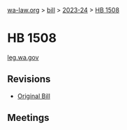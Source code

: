 [wa-law.org](/) > [bill](/bill/) > [2023-24](/bill/2023-24/) > [HB 1508](/bill/2023-24/hb/1508/)

# HB 1508
[leg.wa.gov](https://app.leg.wa.gov/billsummary?BillNumber=1508&Year=2023&Initiative=false)

## Revisions
* [Original Bill](1/)

## Meetings